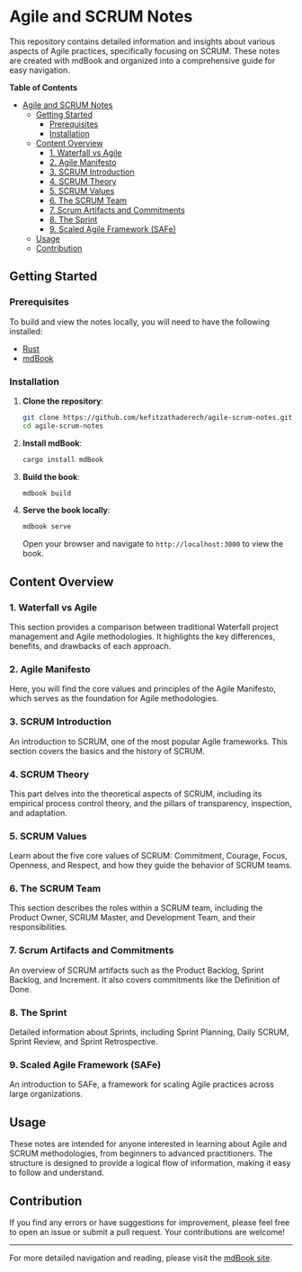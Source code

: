 # Agile and SCRUM Notes

This repository contains detailed information and insights about various aspects of Agile practices, specifically focusing on SCRUM. These notes are created with mdBook and organized into a comprehensive guide for easy navigation.

**Table of Contents**

- [Agile and SCRUM Notes](#agile-and-scrum-notes)
  - [Getting Started](#getting-started)
    - [Prerequisites](#prerequisites)
    - [Installation](#installation)
  - [Content Overview](#content-overview)
    - [1. Waterfall vs Agile](#1-waterfall-vs-agile)
    - [2. Agile Manifesto](#2-agile-manifesto)
    - [3. SCRUM Introduction](#3-scrum-introduction)
    - [4. SCRUM Theory](#4-scrum-theory)
    - [5. SCRUM Values](#5-scrum-values)
    - [6. The SCRUM Team](#6-the-scrum-team)
    - [7. Scrum Artifacts and Commitments](#7-scrum-artifacts-and-commitments)
    - [8. The Sprint](#8-the-sprint)
    - [9. Scaled Agile Framework (SAFe)](#9-scaled-agile-framework-safe)
  - [Usage](#usage)
  - [Contribution](#contribution)


## Getting Started

### Prerequisites

To build and view the notes locally, you will need to have the following installed:

- [Rust](https://www.rust-lang.org/)
- [mdBook](https://github.com/rust-lang/mdBook)

### Installation

1. **Clone the repository**:

    ```bash
    git clone https://github.com/kefitzathaderech/agile-scrum-notes.git
    cd agile-scrum-notes
    ```

2. **Install mdBook**:

    ```bash
    cargo install mdBook
    ```

3. **Build the book**:

    ```bash
    mdbook build
    ```

4. **Serve the book locally**:

    ```bash
    mdbook serve
    ```

    Open your browser and navigate to `http://localhost:3000` to view the book.


## Content Overview

### 1. Waterfall vs Agile
This section provides a comparison between traditional Waterfall project management and Agile methodologies. It highlights the key differences, benefits, and drawbacks of each approach.

### 2. Agile Manifesto
Here, you will find the core values and principles of the Agile Manifesto, which serves as the foundation for Agile methodologies.

### 3. SCRUM Introduction
An introduction to SCRUM, one of the most popular Agile frameworks. This section covers the basics and the history of SCRUM.

### 4. SCRUM Theory
This part delves into the theoretical aspects of SCRUM, including its empirical process control theory, and the pillars of transparency, inspection, and adaptation.

### 5. SCRUM Values
Learn about the five core values of SCRUM: Commitment, Courage, Focus, Openness, and Respect, and how they guide the behavior of SCRUM teams.

### 6. The SCRUM Team
This section describes the roles within a SCRUM team, including the Product Owner, SCRUM Master, and Development Team, and their responsibilities.

### 7. Scrum Artifacts and Commitments
An overview of SCRUM artifacts such as the Product Backlog, Sprint Backlog, and Increment. It also covers commitments like the Definition of Done.

### 8. The Sprint
Detailed information about Sprints, including Sprint Planning, Daily SCRUM, Sprint Review, and Sprint Retrospective.

### 9. Scaled Agile Framework (SAFe)
An introduction to SAFe, a framework for scaling Agile practices across large organizations.


## Usage

These notes are intended for anyone interested in learning about Agile and SCRUM methodologies, from beginners to advanced practitioners. The structure is designed to provide a logical flow of information, making it easy to follow and understand.

## Contribution

If you find any errors or have suggestions for improvement, please feel free to open an issue or submit a pull request. Your contributions are welcome!

---

For more detailed navigation and reading, please visit the [mdBook site](https://your-mdbook-site-url.com).